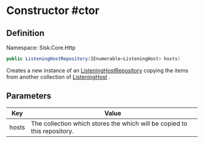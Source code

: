 # Constructor #ctor

## Definition
Namespace: Sisk.Core.Http

```csharp
public ListeningHostRepository(IEnumerable<ListeningHost> hosts)
```

Creates a new instance of an [ListeningHostRepository](/spec/Sisk/Core/Http/ListeningHostRepository) copying the items from another collection of [ListeningHost](/spec/Sisk/Core/Http/ListeningHost) .

## Parameters

| Key | Value |
| --- | --- |
| hosts | The collection which stores the  which will be copied to this repository. | 

